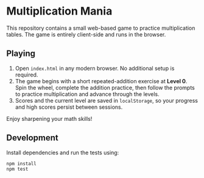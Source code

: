 # Multiplication Mania

This repository contains a small web-based game to practice multiplication tables. The game is entirely client-side and runs in the browser.

## Playing

1. Open `index.html` in any modern browser. No additional setup is required.
2. The game begins with a short repeated-addition exercise at **Level 0**. Spin the wheel, complete the addition practice, then follow the prompts to practice multiplication and advance through the levels.
3. Scores and the current level are saved in `localStorage`, so your progress and high scores persist between sessions.

Enjoy sharpening your math skills!

## Development

Install dependencies and run the tests using:

```bash
npm install
npm test
```
